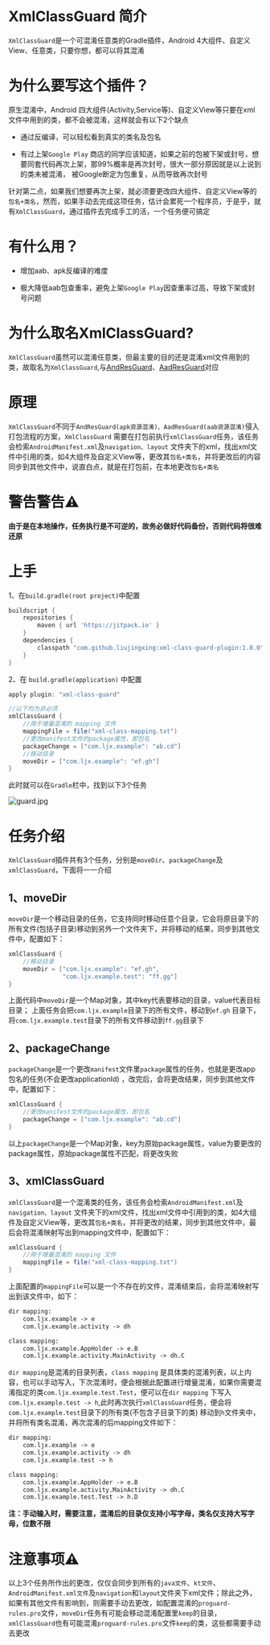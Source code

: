 # XmlClassGuard 简介

`XmlClassGuard`是一个可混淆任意类的Gradle插件，Android 4大组件、自定义View、任意类，只要你想，都可以将其混淆

# 为什么要写这个插件？

原生混淆中，Android 四大组件(Activity,Service等)、自定义View等只要在xml文件中用到的类，都不会被混淆，这样就会有以下2个缺点

- 通过反编译，可以轻松看到真实的类名及包名

- 有过上架`Google Play`
  商店的同学应该知道，如果之前的包被下架或封号，想要同套代码再次上架，那99%概率是再次封号，很大一部分原因就是以上说到的类未被混淆，
  被Google断定为包重复，从而导致再次封号
  
针对第二点，如果我们想要再次上架，就必须要更改四大组件、自定义View等的`包名+类名`，然而，如果手动去完成这项任务，估计会累死一个程序员，于是乎，就有`XmlClassGuard`，通过插件去完成手工的活，一个任务便可搞定


# 有什么用？

- 增加aab、apk反编译的难度

- 极大降低aab包查重率，避免上架`Google Play`因查重率过高，导致下架或封号问题

# 为什么取名XmlClassGuard?

`XmlClassGuard`虽然可以混淆任意类，但最主要的目的还是混淆xml文件用到的类，故取名为`XmlClassGuard`,与[AndResGuard](https://github.com/shwenzhang/AndResGuard)、[AadResGuard](https://github.com/bytedance/AabResGuard)对应




# 原理

`XmlClassGuard`不同于`AndResGuard(apk资源混淆)、AadResGuard(aab资源混淆)`侵入打包流程的方案，`XmlClassGuard`
需要在打包前执行`xmlClassGuard`任务，该任务会检索`AndroidManifest.xml`及`navigation、layout`
文件夹下的xml，找出xml文件中引用的类，如4大组件及自定义View等，更改其`包名+类名`，并将更改后的内容同步到其他文件中，说直白点，就是在打包前，在本地更改`包名+类名`

# 警告警告⚠️

**由于是在本地操作，任务执行是不可逆的，故务必做好代码备份，否则代码将很难还原**

# 上手

1、在`build.gradle(root project)`中配置

```gradle
buildscript {
    repositories {
        maven { url 'https://jitpack.io' }
    }
    dependencies {
        classpath "com.github.liujingxing:xml-class-guard-plugin:1.0.0"
    }
}
```
2、在 `build.gradle(application)` 中配置

```gradle
apply plugin: "xml-class-guard"

//以下均为非必须
xmlClassGuard {
    //用于增量混淆的 mapping 文件
    mappingFile = file("xml-class-mapping.txt")
    //更改manifest文件的package属性，即包名
    packageChange = ["com.ljx.example": "ab.cd"]
    //移动目录
    moveDir = ["com.ljx.example": "ef.gh"]
}
```

此时就可以在`Gradle`栏中，找到以下3个任务

![guard.jpg](https://github.com/liujingxing/xml-class-guard-plugin/blob/master/image/guard.jpg)

# 任务介绍

`XmlClassGuard`插件共有3个任务，分别是`moveDir`、`packageChange`及`xmlClassGuard`，下面将一一介绍

## 1、moveDir

`moveDir`是一个移动目录的任务，它支持同时移动任意个目录，它会将原目录下的所有文件(包括子目录)移动到另外一个文件夹下，并将移动的结果，同步到其他文件中，配置如下：

```gradle
xmlClassGuard {
    //移动目录
    moveDir = ["com.ljx.example": "ef.gh",
               "com.ljx.example.test": "ff.gg"]
}
```

上面代码中`moveDir`是一个Map对象，其中key代表要移动的目录，value代表目标目录； 上面任务会把`com.ljx.example`目录下的所有文件，移动到`ef.gh`
目录下，将`com.ljx.example.test`目录下的所有文件移动到`ff.gg`目录下

## 2、packageChange

`packageChange`是一个更改`manifest`文件里`package`属性的任务，也就是更改app包名的任务(不会更改applicationId)
，改完后，会将更改结果，同步到其他文件中，配置如下：

```gradle
xmlClassGuard {
    //更改manifest文件的package属性，即包名
    packageChange = ["com.ljx.example": "ab.cd"]
}
```

以上`packageChange`是一个Map对象，key为原始package属性，value为要更改的package属性，原始package属性不匹配，将更改失败

## 3、xmlClassGuard

`xmlClassGuard`是一个混淆类的任务，该任务会检索`AndroidManifest.xml`及`navigation、layout`
文件夹下的xml文件，找出xml文件中引用到的类，如4大组件及自定义View等，更改其`包名+类名`，并将更改的结果，同步到其他文件中，最后会将混淆映射写出到mapping文件中，配置如下：

```gradle
xmlClassGuard {
    //用于增量混淆的 mapping 文件
    mappingFile = file("xml-class-mapping.txt")
}
```

上面配置的`mappingFile`可以是一个不存在的文件，混淆结束后，会将混淆映射写出到该文件中，如下：

```xml
dir mapping:
    com.ljx.example -> e
    com.ljx.example.activity -> dh

class mapping:
    com.ljx.example.AppHolder -> e.B
    com.ljx.example.activity.MainActivity -> dh.C
```

`dir mapping`是混淆的目录列表，`class mapping`
是具体类的混淆列表，以上内容，也可以手动写入，下次混淆时，便会根据此配置进行增量混淆，如果你需要混淆指定的类`com.ljx.example.test.Test`，便可以在`dir mapping`
下写入
`com.ljx.example.test -> h`,此时再次执行`xmlClassGuard`任务，便会将`com.ljx.example.test`目录下的所有类(不包含子目录下的类)
移动到`h`文件夹中，并将所有类名混淆，再次混淆的后mapping文件如下：

```xml
dir mapping:
    com.ljx.example -> e
    com.ljx.example.activity -> dh
    com.ljx.example.test -> h

class mapping:
    com.ljx.example.AppHolder -> e.B
    com.ljx.example.activity.MainActivity -> dh.C
    com.ljx.example.test.Test -> h.D
```

**注：手动输入时，需要注意，混淆后的目录仅支持小写字母，类名仅支持大写字母，位数不限**


# 注意事项⚠️

以上3个任务所作出的更改，仅仅会同步到所有的`java文件`、`kt文件`、`AndroidManifest.xml文件`及`navigation`和`layout`文件夹下xml文件；除此之外，如果有其他文件有影响到，则需要手动去更改，如配置混淆的`proguard-rules.pro`文件，`moveDir`任务有可能会移动混淆配置里`keep`的目录，`xmlClassGuard`也有可能混淆`proguard-rules.pro`文件`keep`的类，这些都需要手动去更改





 














